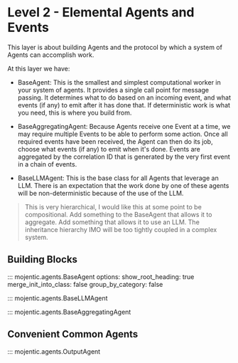 # Level 2 - Elemental Agents and Events

This layer is about building Agents and the protocol by which a system of Agents can accomplish work.

At this layer we have:

- BaseAgent: This is the smallest and simplest computational worker in your system of agents. It provides a single call
  point for message passing. It determines what to do based on an incoming event, and what events (if any) to emit after
  it has done that. If deterministic work is what you need, this is where you build from.

- BaseAggregatingAgent: Because Agents receive one Event at a time, we may require multiple Events to be able to perform
  some action. Once all required events have been received, the Agent can then do its job, choose what events (if any)
  to emit when it's done. Events are aggregated by the correlation ID that is generated by the very first event in a
  chain of events.

- BaseLLMAgent: This is the base class for all Agents that leverage an LLM. There is an expectation that the work done
  by one of these agents will be non-deterministic because of the use of the LLM.

> This is very hierarchical, I would like this at some point to be compositional. Add something to the BaseAgent that
> allows it to aggregate. Add something that allows it to use an LLM. The inheritance hierarchy IMO will be too tightly
> coupled in a complex system.

## Building Blocks

::: mojentic.agents.BaseAgent
options:
show_root_heading: true
merge_init_into_class: false
group_by_category: false

::: mojentic.agents.BaseLLMAgent

::: mojentic.agents.BaseAggregatingAgent

## Convenient Common Agents

::: mojentic.agents.OutputAgent
